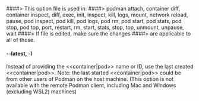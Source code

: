 ####> This option file is used in:
####> podman attach, container diff, container inspect, diff, exec, init, inspect, kill, logs, mount, network reload, pause, pod inspect, pod kill, pod logs, pod rm, pod start, pod stats, pod stop, pod top, port, restart, rm, start, stats, stop, top, unmount, unpause, wait
####> If file is edited, make sure the changes
####> are applicable to all of those.

#### **--latest**, **-l**

Instead of providing the <<container|pod>> name or ID, use the last created <<container|pod>>.
Note: the last started <<container|pod>> could be from other users of Podman on the host machine.
(This option is not available with the remote Podman client, including Mac and Windows
(excluding WSL2) machines)
